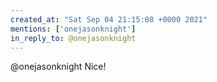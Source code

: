 ```yaml
---
created_at: "Sat Sep 04 21:15:08 +0000 2021"
mentions: ['onejasonknight']
in_reply_to: @onejasonknight
---
```


@onejasonknight Nice!